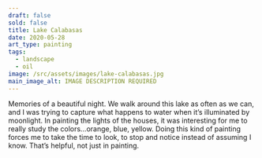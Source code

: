 ```yaml
---
draft: false
sold: false
title: Lake Calabasas
date: 2020-05-28
art_type: painting
tags:
  - landscape
  - oil
image: /src/assets/images/lake-calabasas.jpg
main_image_alt: IMAGE DESCRIPTION REQUIRED
---
```

Memories of a beautiful night. We walk around this lake as often as we can, and I was trying to capture what happens to water when it’s illuminated by moonlight. In painting the lights of the houses, it was interesting for me to really study the colors…orange, blue, yellow. Doing this kind of painting forces me to take the time to look, to stop and notice instead of assuming I know. That’s helpful, not just in painting.